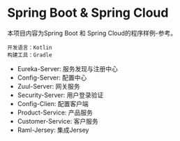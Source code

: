 # Spring Boot & Spring Cloud 

本项目内容为Spring Boot 和 Spring Cloud的程序样例-参考。

    开发语言：Kotlin   
    构建工具：Gradle

- Eureka-Server: 服务发现与注册中心
- Config-Server: 配置中心
- Zuul-Server: 网关服务
- Security-Server: 用户登录验证
- Config-Clien: 配置客户端
- Product-Service: 产品服务
- Customer-Service: 客户服务
- Raml-Jersey: 集成Jersey